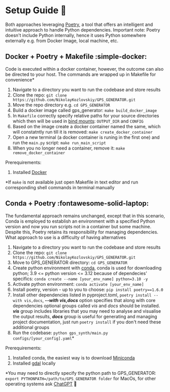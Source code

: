 # Setup Guide 👷

Both approaches leveraging [Poetry](https://python-poetry.org/docs/#installing-with-the-official-installer), a tool that offers an intelligent and intuitive approach to handle Python dependencies. Important note: Poetry doesn't include Python internally, hence it uses Python somewhere externally e.g. from Docker Image, local machine, etc.

## Docker + Poetry + Makefile :simple-docker:

Code is executed within a docker container, however, the outcome can also be directed to your host. The commands are wrapped up in Makefile for convenience\*

1. Navigate to a directory you want to run the codebase and store results
2. Clone the repo: `git clone https://github.com/NikolayKozlovskiy/GPS_GENERATOR.git`
3. Move the repo directory e.g. `cd GPS_GENERATOR`
4. Build a docker image called gps_generator: `make build_docker_image`
5. In `Makefile` correctly specify relative paths for your source directories which then will be used in [bind mounts](https://docs.docker.com/storage/bind-mounts/): `OUTPUT_DIR` and `CONFIG`
6. Based on the image create a docker container named the same, which will constatntly run till it is removed: `make create_docker_container`
7. Open a new terminal (a docker container is runing in the first one) and run the `main.py` script: `make run_main_script`
6. When you no longer need a container, remove it: `make remove_docker_container`<br />

Prerequirements:

1. Installed [Docker](https://www.docker.com/get-started/)

\*If `make` is not available just open Makefile in text editor and run corresponding shell commands in terminal manually

## Conda + Poetry :fontawesome-solid-laptop:

The fundamental approach remains unchanged, except that in this scenario, Conda is employed to establish an environment with a specified Python version and now you run scripts not in a container but some machine. Despite this, Poetry retains its responsibility for managing dependencies. What approach to use is a difficulty of having alternatives

1. Navigate to a directory you want to run the codebase and store results
2. Clone the repo: `git clone https://github.com/NikolayKozlovskiy/GPS_GENERATOR.git`
3. Move to GPS_GENERATOR directory: `cd GPS_GENERATOR`
4. Create python environment with [conda](https://docs.conda.io/en/latest/), conda is used for downloading python; 3.9 <= python version <= 3.12 because of dependecies' specifics: `conda create --name [your_env_name] python=3.10 -y`
5. Activate python environment: `conda activate [your_env_name]`
6. Install poetry, version - up to you to choose: `pip install poetry==1.6.0`
7. Install other dependencies listed in pyproject.toml, `poetry install --with vis,docs`, **_--with vis,docs_** option specifies that along with core dependencies optional groups called _vis_ and _docs_ should be installed. **_vis_** group includes libraries that you may need to analyse and visualise the output results, **_docs_** group is useful for generating and managing project documentation, just run `poetry install` if you don't need these additional groups
8. Run the codebase: `python gps_synth/main.py configs/[your_config].yaml`\*<br />

Prerequirements:

1. Installed conda, the easiest way is to download [Miniconda](https://docs.conda.io/projects/miniconda/en/latest/)
2. Installed [gdal](https://gdal.org/) locally

\*You may need to directly specify the python path to GPS_GENERATOR: `export PYTHONPATH=/path/to/GPS_GENERATOR folder` for MacOs, for other operating systems ask [ChatGPT](https://chat.openai.com/) :green_heart: